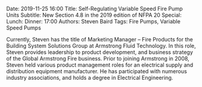 Date: 2019-11-25 16:00
Title: Self-Regulating Variable Speed Fire Pump Units
Subtitle: New Section 4.8 in the 2019 edition of NFPA 20
Special: 
Lunch:
Dinner: 17:00
Authors: Steven Baird
Tags: Fire Pumps, Variable Speed Pumps

Currently, Steven has the title of Marketing Manager – Fire Products for the Building System Solutions Group at Armstrong Fluid Technology. In this role, Steven provides leadership to product development, and business strategy of the Global Armstrong Fire business. Prior to joining Armstrong in 2008, Steven held various product management roles for an electrical supply and distribution equipment manufacturer. He has participated with numerous industry associations, and holds a degree in Electrical Engineering.

